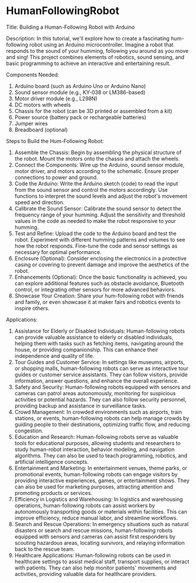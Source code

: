 # HumanFollowingRobot
Title: Building a Human-Following Robot with Arduino

Description:
In this tutorial, we'll explore how to create a fascinating hum-following robot using an Arduino microcontroller. Imagine a robot that responds to the sound of your humming, following you around as you move and sing! This project combines elements of robotics, sound sensing, and basic programming to achieve an interactive and entertaining result.

Components Needed:
1. Arduino board (such as Arduino Uno or Arduino Nano)
2. Sound sensor module (e.g., KY-038 or LM386-based)
3. Motor driver module (e.g., L298N)
4. DC motors with wheels
5. Chassis for the robot (can be 3D printed or assembled from a kit)
6. Power source (battery pack or rechargeable batteries)
7. Jumper wires
8. Breadboard (optional)

Steps to Build the Hum-Following Robot:
1. Assemble the Chassis: Begin by assembling the physical structure of the robot. Mount the motors onto the chassis and attach the wheels.
2. Connect the Components: Wire up the Arduino, sound sensor module, motor driver, and motors according to the schematic. Ensure proper connections to power and ground.
3. Code the Arduino: Write the Arduino sketch (code) to read the input from the sound sensor and control the motors accordingly. Use functions to interpret the sound levels and adjust the robot's movement speed and direction.
4. Calibrate the Sound Sensor: Calibrate the sound sensor to detect the frequency range of your humming. Adjust the sensitivity and threshold values in the code as needed to make the robot responsive to your humming.
5. Test and Refine: Upload the code to the Arduino board and test the robot. Experiment with different humming patterns and volumes to see how the robot responds. Fine-tune the code and sensor settings as necessary for optimal performance.
6. Enclosure (Optional): Consider enclosing the electronics in a protective casing or covering to prevent damage and improve the aesthetics of the robot.
7. Enhancements (Optional): Once the basic functionality is achieved, you can explore additional features such as obstacle avoidance, Bluetooth control, or integrating other sensors for more advanced behaviors.
8. Showcase Your Creation: Share your hum-following robot with friends and family, or even showcase it at maker fairs and robotics events to inspire others.

Applications:
1. Assistance for Elderly or Disabled Individuals: Human-following robots can provide valuable assistance to elderly or disabled individuals, helping them with tasks such as fetching items, navigating around the house, or providing companionship. This can enhance their independence and quality of life.
2. Tour Guides and Customer Service: In settings like museums, airports, or shopping malls, human-following robots can serve as interactive tour guides or customer service assistants. They can follow visitors, provide information, answer questions, and enhance the overall experience.
3. Safety and Security: Human-following robots equipped with sensors and cameras can patrol areas autonomously, monitoring for suspicious activities or potential hazards. They can also follow security personnel, providing backup and assistance in surveillance tasks.
4. Crowd Management: In crowded environments such as airports, train stations, or events, human-following robots can help manage crowds by guiding people to their destinations, optimizing traffic flow, and reducing congestion.
5. Education and Research: Human-following robots serve as valuable tools for educational purposes, allowing students and researchers to study human-robot interaction, behavior modeling, and navigation algorithms. They can also be used to teach programming, robotics, and artificial intelligence concepts.
6. Entertainment and Marketing: In entertainment venues, theme parks, or promotional events, human-following robots can engage visitors by providing interactive experiences, games, or entertainment shows. They can also be used for marketing purposes, attracting attention and promoting products or services.
7. Efficiency in Logistics and Warehousing: In logistics and warehousing operations, human-following robots can assist workers by autonomously transporting goods or materials within facilities. This can improve efficiency, reduce manual labor, and streamline workflows.
8. Search and Rescue Operations: In emergency situations such as natural disasters or search and rescue missions, human-following robots equipped with sensors and cameras can assist first responders by scouting hazardous areas, locating survivors, and relaying information back to the rescue team.
9. Healthcare Applications: Human-following robots can be used in healthcare settings to assist medical staff, transport supplies, or interact with patients. They can also help monitor patients' movements and activities, providing valuable data for healthcare providers.
